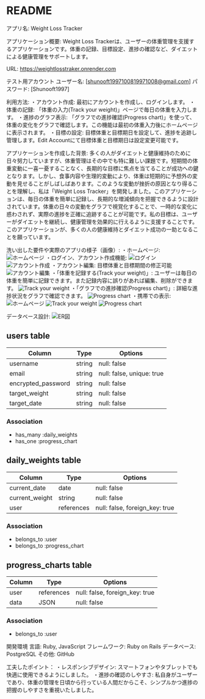 # README

アプリ名: Weight Loss Tracker

アプリケーション概要:
Weight Loss Trackerは、ユーザーの体重管理を支援するアプリケーションです。体重の記録、目標設定、進捗の確認など、ダイエットによる健康管理をサポートします。

URL:
https://weightlosstraker.onrender.com

テスト用アカウント
ユーザー名: [shunooft1997100819971008@gmail.com]
パスワード: [Shunooft1997]

利用方法:
・アカウント作成: 最初にアカウントを作成し、ログインします。
・体重の記録: 「体重の入力(Track your weight)」ページで毎日の体重を入力します。
・進捗のグラフ表示: 「グラフでの進捗確認(Progress chart)」を使って、体重の変化をグラフで確認します。この機能は最初の体重入力後にホームページに表示されます。
・目標の設定: 目標体重と目標期日を設定して、進捗を追跡し管理します。Edit Accountにて目標体重と目標期日は設定変更可能です。

アプリケーションを作成した背景:
 多くの人がダイエットと健康維持のために日々努力していますが、体重管理はその中でも特に難しい課題です。短期間の体重変動に一喜一憂することなく、長期的な目標に焦点を当てることが成功への鍵となります。しかし、食事内容や生理的変動により、体重は短期的に予想外の変動を見せることがしばしばあります。このような変動が挫折の原因となり得ることを理解し、私は「Weight Loss Tracker」を開発しました。このアプリケーションは、毎日の体重を簡単に記録し、長期的な増減傾向を把握できるように設計されています。体重の日々の変動をグラフで視覚化することで、一時的な変化に惑わされず、実際の進捗を正確に追跡することが可能です。私の目標は、ユーザーがダイエットを継続し、健康管理を効果的に行えるように支援することです。このアプリケーションが、多くの人の健康維持とダイエット成功の一助となることを願っています。

洗い出した要件や実際のアプリの様子（画像）:
・ホームページ:
 ![ホームページ](https://gyazo.com/3c57e1392b29986f26e86262af95d7d8)
・ログイン、アカウント作成機能:
 ![ログイン](https://gyazo.com/242d3127502736856ad905378e7eeaae)
 ![アカウント作成](https://gyazo.com/3ac7c4cd1b4015e10acbbbe09c89552b)
・アカウント編集: 目標体重と目標期間の修正可能
 ![アカウント編集](https://gyazo.com/dd623ba9fc742cb5e0b0f542e6e83d48)
・「体重を記録する(Track your weight)」: ユーザーは毎日の体重を簡単に記録できます。また記録内容に誤りがあれば編集、削除ができます。
 ![Track your weight](https://gyazo.com/85bedde5e5039e5bf925ccb213c00bfc)
・「グラフでの進捗確認(Progress chart)」: 詳細な進捗状況をグラフで確認できます。
 ![Progress chart](https://gyazo.com/81b85e65931dd69d1c356e0fa28bec4d)
・携帯での表示:
 ![ホームページ](/app/images/phonepic_home.jpg)
 ![Track your weight](/app/images/phonepic_track_your_weight.jpg)
 ![Progress chart](/app/images/phonepic_progress_chart.jpg)

データベース設計:
![ER図](https://gyazo.com/f01df4c1ba73d59d899f22f0ae9c4b65)

## users table

| Column             | Type   | Options                   |
|--------------------|--------|---------------------------|
| username           | string | null: false               |
| email              | string | null: false, unique: true |
| encrypted_password | string | null: false               |
| target_weight      | string | null: false               |
| target_date        | string | null: false               |

### Association

- has_many :daily_weights
- has_one :progress_chart

## daily_weights table

| Column             | Type       | Options                        |
|----------------    |------------|--------------------------------|
| current_date       | date       | null: false                    |
| current_weight     | string     | null: false                    |
| user               | references | null: false, foreign_key: true |

### Association

- belongs_to :user
- belongs_to :progress_chart

## progress_charts table

| Column             | Type       | Options                        |
|--------------------|------------|--------------------------------|
| user               | references | null: false, foreign_key: true |
| data               | JSON       | null: false                    |
### Association

- belongs_to :user

開発環境
言語: Ruby, JavaScript
フレームワーク: Ruby on Rails
データベース: PostgreSQL
その他: GitHub

工夫したポイント：
・レスポンシブデザイン: スマートフォンやタブレットでも快適に使用できるようにしました。
・進捗の確認のしやすさ: 私自身がユーザーであり、体重の管理を日頃から行っている人間だからこそ、シンプルかつ進捗の把握のしやすさを重視いたしました。